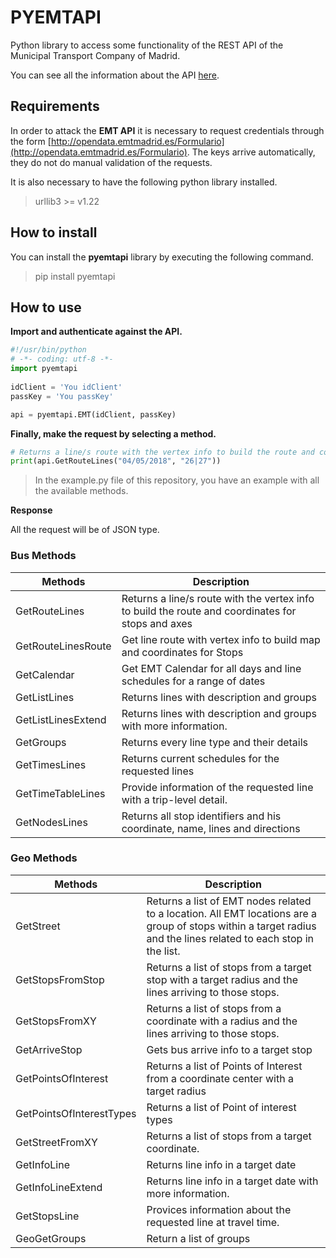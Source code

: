 ﻿# PYEMTAPI

Python library to access some functionality of the REST API of the Municipal Transport Company of Madrid.

You can see all the information about the API [here](http://opendata.emtmadrid.es/).

## Requirements
In order to attack the **EMT API** it is necessary to request credentials through the form [http://opendata.emtmadrid.es/Formulario](http://opendata.emtmadrid.es/Formulario). The keys arrive automatically, they do not do manual validation of the requests.

It is also necessary to have the following python library installed.

> urllib3 >= v1.22

## How to install
You can install the **pyemtapi** library by executing the following command.
>pip install pyemtapi

## How to use

**Import and authenticate against the API.**
```python
#!/usr/bin/python  
# -*- coding: utf-8 -*-
import pyemtapi
  
idClient = 'You idClient'  
passKey = 'You passKey'

api = pyemtapi.EMT(idClient, passKey)
```
**Finally, make the request by selecting a method.**
```python
# Returns a line/s route with the vertex info to build the route and coordinates for stops and axes  
print(api.GetRouteLines("04/05/2018", "26|27"))
```

> In the example.py file of this repository, you have an example with all the available methods.

**Response**

All the request will be of JSON type.


### Bus Methods 

|   Methods|Description |
| ---------|-------------|
| GetRouteLines| Returns a line/s route with the vertex info to build the route and coordinates for stops and axes |
| GetRouteLinesRoute| Get line route with vertex info to build map and coordinates for Stops |
| GetCalendar| Get EMT Calendar for all days and line schedules for a range of dates|
| GetListLines| Returns lines with description and groups     |
| GetListLinesExtend | Returns lines with description and groups with more information.|
| GetGroups| Returns every line type and their details |
| GetTimesLines| Returns current schedules for the requested lines|
| GetTimeTableLines| Provide information of the requested line with a trip-level detail.|
| GetNodesLines| Returns all stop identifiers and his coordinate, name, lines and directions|



### Geo Methods 

|   Methods|Description |
| ---------|-------------|
| GetStreet| Returns a list of EMT nodes related to a location. All EMT locations are a group of stops  within a target radius and the lines related to each stop in the list.|
| GetStopsFromStop| Returns a list of stops from a target stop with a target radius and the lines arriving to those stops.|
| GetStopsFromXY| Returns a list of stops from a coordinate with a radius and the lines arriving to those stops.|
| GetArriveStop| Gets bus arrive info to a target stop |
| GetPointsOfInterest| Returns a list of Points of Interest from a coordinate center with a target radius|
| GetPointsOfInterestTypes| Returns a list of Point of interest types|
| GetStreetFromXY| Returns a list of stops from a target coordinate.|
| GetInfoLine| Returns line info in a target date|
| GetInfoLineExtend| Returns line info in a target date with more information.|
| GetStopsLine| Provices information about the requested line at travel time.|
| GeoGetGroups| Return a list of groups |



